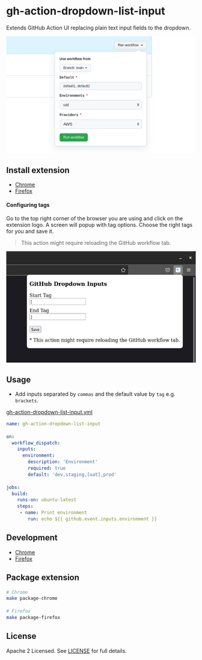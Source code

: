 # gh-action-dropdown-list-input

Extends GitHub Action UI replacing plain text input fields to the dropdown.

![showcase](images/showcase.png)

## Install extension

- [Chrome](https://chrome.google.com/webstore/detail/github-action-dropdown-in/deogklnblohhopmnkllaeinijefddcnm)
- [Firefox](https://addons.mozilla.org/en-US/firefox/addon/github-action-dropdown-input/)

#### Configuring tags

Go to the top right corner of the browser you are using and click on the extension logo. A screen will popup with tag options. Choose the right tags for you and save it.

> This action might require reloading the GitHub workflow tab.

![config](images/config.png)

## Usage

- Add inputs separated by `commas` and the default value by `tag` e.g. `brackets`.

[gh-action-dropdown-list-input.yml](https://github.com/arthurbdiniz/gh-action-dropdown-list-input/blob/main/.github/workflows/gh-action-dropdown-list-input.yml)
```yml
name: gh-action-dropdown-list-input

on:
  workflow_dispatch:
    inputs:
      environment:
        description: 'Environment'
        required: true
        default: 'dev,staging,[uat],prod'

jobs:
  build:
    runs-on: ubuntu-latest
    steps:
     - name: Print environment
        run: echo ${{ github.event.inputs.environment }}
```

## Development

- [Chrome](chrome/README.md)
- [Firefox](firefox/README.md)

## Package extension

```bash
# Chrome
make package-chrome

# Firefox
make package-firefox
```

## License

Apache 2 Licensed. See [LICENSE](https://github.com/arthurbdiniz/gh-action-dropdown-list-input/blob/master/LICENSE) for full details.